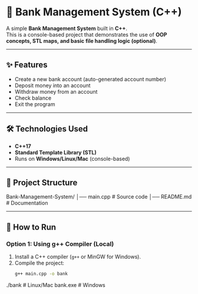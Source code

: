 # 🏦 Bank Management System (C++)

A simple **Bank Management System** built in **C++**.  
This is a console-based project that demonstrates the use of **OOP concepts, STL maps, and basic file handling logic (optional)**.  

---

## ✨ Features
- Create a new bank account (auto-generated account number)
- Deposit money into an account
- Withdraw money from an account
- Check balance
- Exit the program

---

## 🛠️ Technologies Used
- **C++17**
- **Standard Template Library (STL)**
- Runs on **Windows/Linux/Mac** (console-based)

---

## 📂 Project Structure
Bank-Management-System/
│── main.cpp # Source code
│── README.md # Documentation

---

## 🚀 How to Run

### Option 1: Using g++ Compiler (Local)
1. Install a C++ compiler (`g++` or MinGW for Windows).  
2. Compile the project:
   ```bash
   g++ main.cpp -o bank
./bank   # Linux/Mac
bank.exe # Windows
